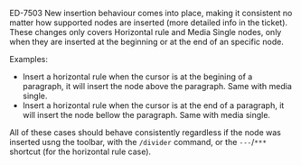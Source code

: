 ED-7503 New insertion behaviour comes into place, making it consistent no matter how supported nodes are inserted (more detailed info in the ticket). 
These changes only covers Horizontal rule and Media Single nodes, only when they are inserted at the beginning or at the end of an specific node. 

Examples:
* Insert a horizontal rule when the cursor is at the begining of a paragraph, it will insert the node above the paragraph. Same with media single. 
* Insert a horizontal rule when the cursor is at the end of a paragraph, it will insert the node bellow the paragraph. Same with media single.

All of these cases should behave consistently regardless if the node was inserted usng the toolbar, with the `/divider` command, or the `---`/`***` shortcut (for the horizontal rule case).
